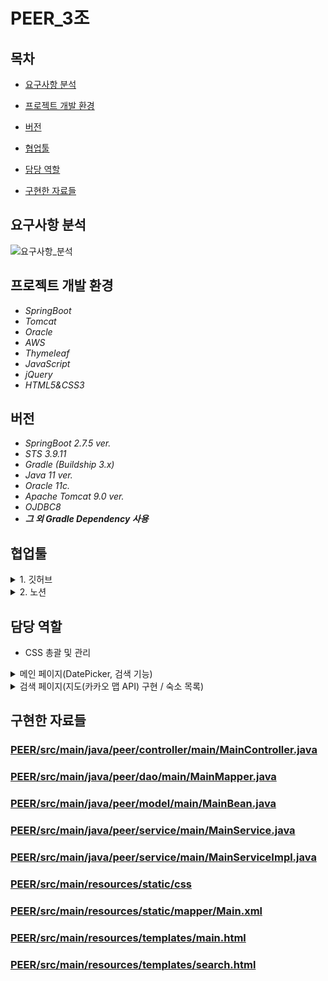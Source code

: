 # PEER_3조
## 목차
- [요구사항 분석](#요구사항-분석)

- [프로젝트 개발 환경](#프로젝트-개발-환경)

- [버전](#버전)

- [협업툴](#협업툴)

- [담당 역할](#담당-역할)

- [구현한 자료들](#구현한-자료들)

## 요구사항 분석
![요구사항_분석](https://user-images.githubusercontent.com/96768840/207750792-86aff260-811f-41ea-ab4d-2b036c976782.jpg)

## 프로젝트 개발 환경
- *SpringBoot*
- *Tomcat*
- *Oracle*
- *AWS*
- *Thymeleaf*
- *JavaScript*
- *jQuery*
- *HTML5&CSS3*

## 버전
- *SpringBoot 2.7.5 ver.*
- *STS 3.9.11*
- *Gradle (Buildship 3.x)*
- *Java 11 ver.*
- *Oracle 11c.*
- *Apache Tomcat 9.0 ver.*
- *OJDBC8*
- ***그 외 Gradle Dependency 사용***

## 협업툴
<details>
    <summary>1. 깃허브</summary> 
 
![깃허브](https://user-images.githubusercontent.com/96768840/207810035-fdb5b923-e760-45e6-9a21-4e5e7b5690e3.jpg)
![깃허브1](https://user-images.githubusercontent.com/96768840/207810039-0d08a343-e58c-44d3-bb22-cf87e7a6f057.jpg)

</details>

<details>
    <summary>2. 노션</summary> 
<img width="882" alt="image" src="https://user-images.githubusercontent.com/96768840/207756457-3bfeac4d-559e-4377-bc9c-dd117b734e97.png">

![이슈](https://user-images.githubusercontent.com/96768840/207810903-0e31df72-bb73-4fa6-9ea8-a61f0daf9f71.jpg)
![브레인스토밍](https://user-images.githubusercontent.com/96768840/207810908-97111dbb-2fc3-44a9-bcb1-d7d0b637ca1c.jpg)

</details>

## 담당 역할
- CSS 총괄 및 관리
<details>
    <summary>메인 페이지(DatePicker, 검색 기능)</summary>
    
![메인](https://user-images.githubusercontent.com/96768840/207751292-1291fcc8-37d3-4a1f-bf7d-3ba8e4d0867f.jpg)

</details> 

<details>
    <summary>검색 페이지(지도(카카오 맵 API) 구현 / 숙소 목록)</summary> 
    
![검색결과_지도](https://user-images.githubusercontent.com/96768840/207751276-537b907c-a894-4d27-bb89-4956525302f5.jpg)
![검색결과_목록](https://user-images.githubusercontent.com/96768840/207751278-b8e368e7-e7e2-44c0-80f4-5046bf11dd47.jpg)
    
</details> 


## 구현한 자료들
### [PEER/src/main/java/peer/controller/main/MainController.java](PEER/src/main/java/peer/controller/main/MainController.java)
### [PEER/src/main/java/peer/dao/main/MainMapper.java ](PEER/src/main/java/peer/dao/main/MainMapper.java )
### [PEER/src/main/java/peer/model/main/MainBean.java](PEER/src/main/java/peer/model/main/MainBean.java)
### [PEER/src/main/java/peer/service/main/MainService.java](PEER/src/main/java/peer/service/main/MainService.java)
### [PEER/src/main/java/peer/service/main/MainServiceImpl.java](PEER/src/main/java/peer/service/main/MainServiceImpl.java)
### [PEER/src/main/resources/static/css](PEER/src/main/resources/static/css)
### [PEER/src/main/resources/static/mapper/Main.xml](PEER/src/main/resources/static/mapper/Main.xml)
### [PEER/src/main/resources/templates/main.html](PEER/src/main/resources/templates/main.html)
### [PEER/src/main/resources/templates/search.html](PEER/src/main/resources/templates/search.html)
